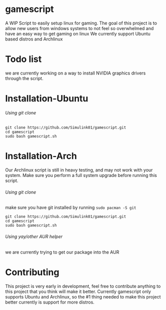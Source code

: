 # gamescript
A WIP Script to easily setup linux for gaming.
The goal of this project is to allow new users from windows systems
to not feel so overwhelmed and have an easy way to get gaming on linux
We currently support Ubuntu based distros and Archlinux

# Todo list
we are currently working on a way to install NVIDIA graphics drivers through the script.

# Installation-Ubuntu
###### Using git clone
```
git clone https://github.com/Simulink01/gamescript.git
cd gamescript
sudo bash gamescript.sh
```
# Installation-Arch
Our Archlinux script is still in heavy testing, and may not work with your system. Make sure you perform a full system upgrade before running this script.
###### Using git clone
make sure you have git installed by running ``sudo pacman -S git``
```
git clone https://github.com/Simulink01/gamescript.git
cd gamescript
sudo bash gamescript.sh
```

###### Using yay/other AUR helper
we are currently trying to get our package into the AUR

# Contributing
This project is very early in development, feel free to contribute anything to this project that you think will make it better.
Currently gamescript only supports Ubuntu and Archlinux, so the #1 thing needed to make this project better currently is support for more distros.
